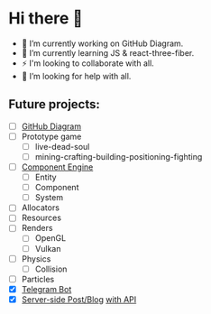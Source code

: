 # Hi there 👋
- 🔭 I’m currently working on GitHub Diagram.
- 🌱 I’m currently learning JS & react-three-fiber.
- ⚡ I'm looking to collaborate with all.
- 🤔 I’m looking for help with all.
## Future projects:
- [ ] [GitHub Diagram](https://github.com/deadbit-dev/deadbit-dev.github.io)
- [ ] Prototype game
  - [ ] live-dead-soul
  - [ ] mining-crafting-building-positioning-fighting
- [ ] [Component Engine](https://github.com/deadbit-dev/ecs-engine)
  - [ ] Entity
  - [ ] Component
  - [ ] System
- [ ] Allocators
- [ ] Resources
- [ ] Renders
  - [ ] OpenGL
  - [ ] Vulkan
- [ ] Physics
  - [ ] Collision
- [ ] Particles
- [x] [Telegram Bot](https://github.com/deadbit-dev/homework_bot)
- [x] [Server-side Post/Blog](https://github.com/deadbit-dev/yatube) [with API](https://github.com/deadbit-dev/api_final_yatube)
